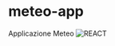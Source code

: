 # meteo-app
Applicazione Meteo
![REACT](https://external-content.duckduckgo.com/iu/?u=https%3A%2F%2Ftse4.mm.bing.net%2Fth%3Fid%3DOIP.R3IhOEtCHPSH4SXPwnL43AHaD4%26pid%3DApi&f=1)
